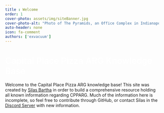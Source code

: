 ```yaml
---
title : Welcome
order: 1
cover-photo: assets/img/siteBanner.jpg
cover-photo-alt: "Photo of The Pyramids, an Office Complex in Indianapolis, Indiana."
auto-header: none
icon: fa-comment
authors: ['exvacuum']
---
```


<h1 style="font-weight: 600;font-size:2em; color: white">Capital Place Pizza ARG Knowledge Base</h1>

Welcome to the Capital Place Pizza ARG knowledge base! This site was created by [Silas Bartha](https://github.com/exvacuum) in order to build a comprehensive resource holding all known information regarding CPPARG. Much of the information here is incomplete, so feel free to contribute through GitHub, or contact Silas in the [Discord Server](https://discord.gg/PS4mV72) with new information.
